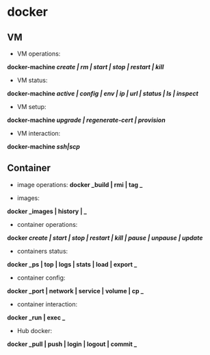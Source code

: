 docker
======

## VM
- VM operations:

**docker-machine _create | rm | start | stop | restart | kill_**

- VM status:

**docker-machine _active | config | env | ip | url | status | ls | inspect_**

- VM setup:

**docker-machine _upgrade | regenerate-cert | provision_**

- VM interaction:

**docker-machine _ssh|scp_**

## Container
- image operations:
**docker _build | rmi | tag _**

- images:

**docker _images | history | _**

- container operations:

**docker _create | start | stop | restart | kill | pause | unpause | update_**

- containers status:

**docker _ps | top | logs | stats | load | export _**

- container config:

**docker _port | network | service | volume | cp _**

- container interaction:

**docker _run | exec _**

- Hub docker:

**docker _pull | push | login | logout | commit _**
